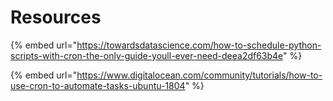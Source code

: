 # Resources

{% embed url="https://towardsdatascience.com/how-to-schedule-python-scripts-with-cron-the-only-guide-youll-ever-need-deea2df63b4e" %}



{% embed url="https://www.digitalocean.com/community/tutorials/how-to-use-cron-to-automate-tasks-ubuntu-1804" %}



